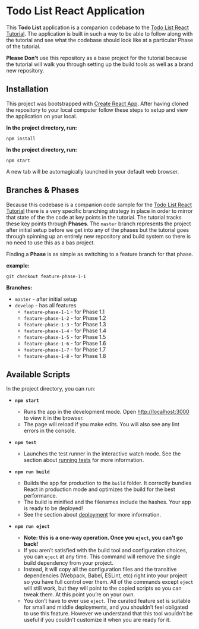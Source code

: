 # Todo List React Application

This **Todo List** application is a companion codebase to the [Todo List React Tutorial](https://github.com/myronschippers/todo-list-react-tutorial). The application is built in such a way to be able to follow along with the tutorial and see what the codebase should look like at a particular Phase of the tutorial.

**Please Don't** use this repository as a base project for the tutorial because the tutorial will walk you through setting up the build tools as well as a brand new repository.


## Installation

This project was bootstrapped with [Create React App](https://github.com/facebook/create-react-app). After having cloned the repository to your local computer follow these steps to setup and view the application on your local.

**In the project directory, run:**

```
npm install
```

**In the project directory, run:**

```
npm start
```

A new tab will be automagically launched in your default web browser.


## Branches & Phases

Because this codebase is a companion code sample for the [Todo List React Tutorial](https://github.com/myronschippers/todo-list-react-tutorial) there is a very specific branching strategy in place in order to mirror that state of the the code at key points in the tutorial. The tutorial tracks these key points through **Phases**. The `master` branch represents the project after initial setup before we get into any of the phases but the tutorial goes through spinning up an entirely new repository and build system so there is no need to use this as a bas project.

Finding a **Phase** is as simple as switching to a feature branch for that phase.

**example:**

```
git checkout feature-phase-1-1
```

**Branches:**

* `master` - after initial setup
* `develop` - has all features
    * `feature-phase-1-1` - for Phase 1.1
    * `feature-phase-1-2` - for Phase 1.2
    * `feature-phase-1-3` - for Phase 1.3
    * `feature-phase-1-4` - for Phase 1.4
    * `feature-phase-1-5` - for Phase 1.5
    * `feature-phase-1-6` - for Phase 1.6
    * `feature-phase-1-7` - for Phase 1.7
    * `feature-phase-1-8` - for Phase 1.8


## Available Scripts

In the project directory, you can run:

* **`npm start`**
    * Runs the app in the development mode. Open [http://localhost:3000](http://localhost:3000) to view it in the browser.
    * The page will reload if you make edits. You will also see any lint errors in the console.
* **`npm test`**
    * Launches the test runner in the interactive watch mode. See the section about [running tests](https://facebook.github.io/create-react-app/docs/running-tests) for more information.

* **`npm run build`**
    * Builds the app for production to the `build` folder. It correctly bundles React in production mode and optimizes the build for the best performance.
    * The build is minified and the filenames include the hashes. Your app is ready to be deployed!
    * See the section about [deployment](https://facebook.github.io/create-react-app/docs/deployment) for more information.
* **`npm run eject`**
    * **Note: this is a one-way operation. Once you `eject`, you can’t go back!**
    * If you aren’t satisfied with the build tool and configuration choices, you can `eject` at any time. This command will remove the single build dependency from your project.
    * Instead, it will copy all the configuration files and the transitive dependencies (Webpack, Babel, ESLint, etc) right into your project so you have full control over them. All of the commands except `eject` will still work, but they will point to the copied scripts so you can tweak them. At this point you’re on your own.
    * You don’t have to ever use `eject`. The curated feature set is suitable for small and middle deployments, and you shouldn’t feel obligated to use this feature. However we understand that this tool wouldn’t be useful if you couldn’t customize it when you are ready for it.
